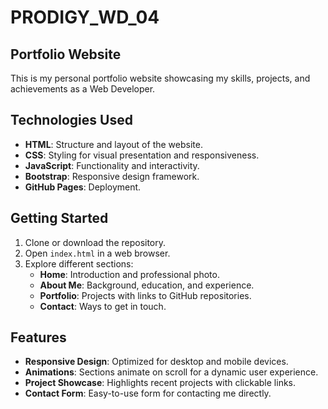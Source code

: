 # PRODIGY_WD_04

## Portfolio Website

This is my personal portfolio website showcasing my skills, projects, and achievements as a Web Developer.

## Technologies Used

- **HTML**: Structure and layout of the website.
- **CSS**: Styling for visual presentation and responsiveness.
- **JavaScript**: Functionality and interactivity.
- **Bootstrap**: Responsive design framework.
- **GitHub Pages**: Deployment.

## Getting Started

1. Clone or download the repository.
2. Open `index.html` in a web browser.
3. Explore different sections:
   - **Home**: Introduction and professional photo.
   - **About Me**: Background, education, and experience.
   - **Portfolio**: Projects with links to GitHub repositories.
   - **Contact**: Ways to get in touch.

## Features

- **Responsive Design**: Optimized for desktop and mobile devices.
- **Animations**: Sections animate on scroll for a dynamic user experience.
- **Project Showcase**: Highlights recent projects with clickable links.
- **Contact Form**: Easy-to-use form for contacting me directly.
